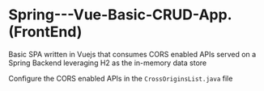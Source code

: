 # Spring---Vue-Basic-CRUD-App. (FrontEnd)
Basic SPA written in Vuejs that consumes CORS enabled APIs served on a Spring Backend leveraging H2 as the in-memory data store

Configure the CORS enabled APIs in the `CrossOriginsList.java` file

